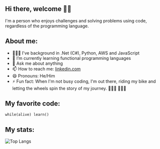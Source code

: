## Hi there, welcome 👋🏻

I'm a person who enjoys challenges and solving problems using code, regardless of the programming language.

## About me:

- 👨🏻‍💻 I've background in .Net (C#), Python, AWS and JavaScript
- 🌱 I’m currently learning functional programming languages
- 💬 Ask me about anything
- 📫 How to reach me: [linkedin.com](https://www.linkedin.com/in/vinicius-schuck)
- 😄 Pronouns: He/Him
- ⚡ Fun fact: When I'm not busy coding, I'm out there, riding my bike and letting the wheels spin the story of my journey. 👨🏻‍💻 🚴🏻‍♂️

## My favorite code:

```
while(alive) learn()
```

## My stats:

![Top Langs](https://github-readme-stats.vercel.app/api/top-langs/?username=vdschuck&hide=html,CSS&layout=compact&theme=dark&hide_border=true&langs_count=8)

